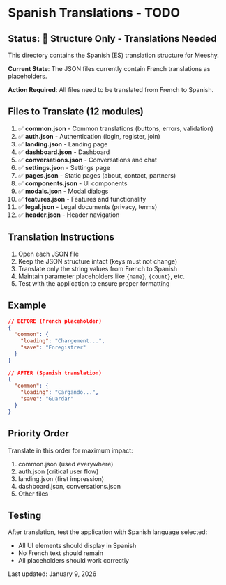 # Spanish Translations - TODO

## Status: 🚧 Structure Only - Translations Needed

This directory contains the Spanish (ES) translation structure for Meeshy.

**Current State**: The JSON files currently contain French translations as placeholders.

**Action Required**: All files need to be translated from French to Spanish.

## Files to Translate (12 modules)

1. ✅ **common.json** - Common translations (buttons, errors, validation)
2. ✅ **auth.json** - Authentication (login, register, join)
3. ✅ **landing.json** - Landing page
4. ✅ **dashboard.json** - Dashboard
5. ✅ **conversations.json** - Conversations and chat
6. ✅ **settings.json** - Settings page
7. ✅ **pages.json** - Static pages (about, contact, partners)
8. ✅ **components.json** - UI components
9. ✅ **modals.json** - Modal dialogs
10. ✅ **features.json** - Features and functionality
11. ✅ **legal.json** - Legal documents (privacy, terms)
12. ✅ **header.json** - Header navigation

## Translation Instructions

1. Open each JSON file
2. Keep the JSON structure intact (keys must not change)
3. Translate only the string values from French to Spanish
4. Maintain parameter placeholders like `{name}`, `{count}`, etc.
5. Test with the application to ensure proper formatting

## Example

```json
// BEFORE (French placeholder)
{
  "common": {
    "loading": "Chargement...",
    "save": "Enregistrer"
  }
}

// AFTER (Spanish translation)
{
  "common": {
    "loading": "Cargando...",
    "save": "Guardar"
  }
}
```

## Priority Order

Translate in this order for maximum impact:
1. common.json (used everywhere)
2. auth.json (critical user flow)
3. landing.json (first impression)
4. dashboard.json, conversations.json
5. Other files

## Testing

After translation, test the application with Spanish language selected:
- All UI elements should display in Spanish
- No French text should remain
- All placeholders should work correctly

Last updated: January 9, 2026

